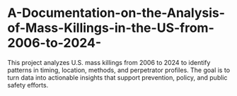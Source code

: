 # A-Documentation-on-the-Analysis-of-Mass-Killings-in-the-US-from-2006-to-2024-
This project analyzes U.S. mass killings from 2006 to 2024 to identify patterns in timing, location, methods, and perpetrator profiles. The goal is to turn data into actionable insights that support prevention, policy, and public safety efforts.
